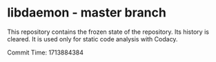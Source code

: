 # libdaemon - master branch

This repository contains the frozen state of the repository.
Its history is cleared. It is used only for static code
analysis with Codacy.

Commit Time: 1713884384